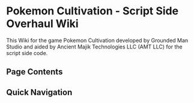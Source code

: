 # Pokemon Cultivation - Script Side Overhaul Wiki

This Wiki for the game Pokemon Cultivation developed by Grounded Man Studio and aided by Ancient Majik Technologies LLC (AMT LLC) for the script side code.

## Page Contents

## Quick Navigation
